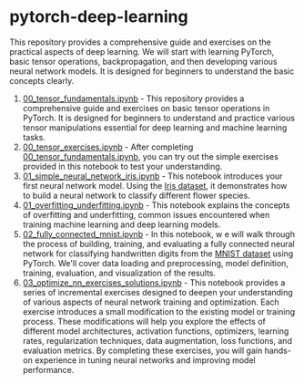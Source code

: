 # pytorch-deep-learning
This repository provides a comprehensive guide and exercises on the practical aspects of deep learning. We will start with learning PyTorch, basic tensor operations, backpropagation, and then developing various neural network models. It is designed for beginners to understand the basic concepts clearly.


1. [00_tensor_fundamentals.ipynb](./00_tensor_fundamentals.ipynb) - This repository provides a comprehensive guide and exercises on basic tensor operations in PyTorch. It is designed for beginners to understand and practice various tensor manipulations essential for deep learning and machine learning tasks.
2. [00_tensor_exercises.ipynb](./00_tensor_exercises.ipynb) - After completing [00_tensor_fundamentals.ipynb](./00_tensor_fundamentals.ipynb), you can try out the simple exercises provided in this notebook to test your understanding.
3. [01_simple_neural_network_iris.ipynb](./01_simple_neural_network_iris.ipynb) - This notebook introduces your first neural network model. Using the [Iris dataset](https://archive.ics.uci.edu/ml/datasets/iris), it demonstrates how to build a neural network to classify different flower species.
4. [01_overfitting_underfitting.ipynb](./01_overfitting_underfitting.ipynb) - This notebook explains the concepts of overfitting and underfitting, common issues encountered when training machine learning and deep learning models.
5. [02_fully_connected_mnist.ipynb](./02_fully_connected_mnist.ipynb) - In this notebook, w
e will walk through the process of building, training, and evaluating a fully connected neural network for classifying handwritten digits from the [MNIST dataset](https://yann.lecun.com/exdb/mnist/) using PyTorch. We'll cover data loading and preprocessing, model definition, training, evaluation, and visualization of the results.
6. [03_optimize_nn_exercises_solutions.ipynb](./03_optimize_nn_exercises_solutions.ipynb) - This notebook provides a series of incremental exercises designed to deepen your understanding of various aspects of neural network training and optimization. Each exercise introduces a small modification to the existing model or training process. These modifications will help you explore the effects of different model architectures, activation functions, optimizers, learning rates, regularization techniques, data augmentation, loss functions, and evaluation metrics. By completing these exercises, you will gain hands-on experience in tuning neural networks and improving model performance.
